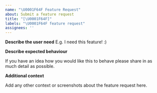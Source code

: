 ```yaml
---
name: "\U0001F64F Feature Request"
about: Submit a feature request
title: "[\U0001F64F]"
labels: "\U0001F64F feature request"
assignees: ''
---
```


**Describe the user need**
E.g. I need this feature! :)

**Describe expected behaviour**

If you have an idea how you would like this to behave please share in as much detail as possible.

**Additional context**

Add any other context or screenshots about the feature request here.
